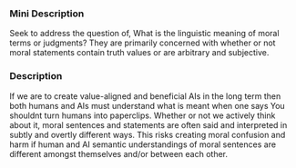 ### Mini Description

Seek to address the question of, What is the linguistic meaning of moral terms or judgments? They are primarily concerned with whether or not moral statements contain truth values or are arbitrary and subjective.

### Description

If we are to create value-aligned and beneficial AIs in the long term then both humans and AIs must understand what is meant when one says You shouldnt turn humans into paperclips. Whether or not we actively think about it, moral sentences and statements are often said and interpreted in subtly and overtly different ways. This risks creating moral confusion and harm if human and AI semantic understandings of moral sentences are different amongst themselves and/or between each other.
